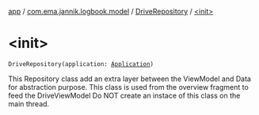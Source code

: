 [app](../../index.md) / [com.ema.jannik.logbook.model](../index.md) / [DriveRepository](index.md) / [&lt;init&gt;](./-init-.md)

# &lt;init&gt;

`DriveRepository(application: `[`Application`](https://developer.android.com/reference/android/app/Application.html)`)`

This Repository class add an extra layer between the ViewModel and Data for abstraction purpose.
This class is used from the overview fragment to feed the DriveViewModel
Do NOT create an instace of this class on the main thread.

